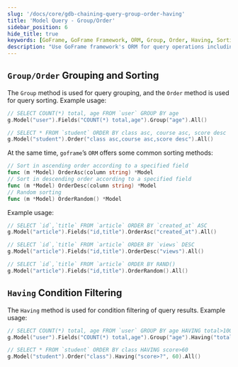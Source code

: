 ```yaml
---
slug: '/docs/core/gdb-chaining-query-group-order-having'
title: 'Model Query - Group/Order'
sidebar_position: 6
hide_title: true
keywords: [GoFrame, GoFrame Framework, ORM, Group, Order, Having, Sorting, Group Query, Condition Filter, Database Query]
description: "Use GoFrame framework's ORM for query operations including grouping, sorting, and condition filtering. Implement data grouping with the Group method, sorting with the Order method, and condition filtering on query results with the Having method. Provides detailed code examples and method explanations to help users better master database operation skills."
---
```


## `Group/Order` Grouping and Sorting

The `Group` method is used for query grouping, and the `Order` method is used for query sorting. Example usage:

```go
// SELECT COUNT(*) total, age FROM `user` GROUP BY age
g.Model("user").Fields("COUNT(*) total,age").Group("age").All()

// SELECT * FROM `student` ORDER BY class asc, course asc, score desc
g.Model("student").Order("class asc,course asc,score desc").All()
```

At the same time, `goframe`’s `ORM` offers some common sorting methods:

```go
// Sort in ascending order according to a specified field
func (m *Model) OrderAsc(column string) *Model
// Sort in descending order according to a specified field
func (m *Model) OrderDesc(column string) *Model
// Random sorting
func (m *Model) OrderRandom() *Model
```

Example usage:

```go
// SELECT `id`,`title` FROM `article` ORDER BY `created_at` ASC
g.Model("article").Fields("id,title").OrderAsc("created_at").All()

// SELECT `id`,`title` FROM `article` ORDER BY `views` DESC
g.Model("article").Fields("id,title").OrderDesc("views").All()

// SELECT `id`,`title` FROM `article` ORDER BY RAND()
g.Model("article").Fields("id,title").OrderRandom().All()
```

## `Having` Condition Filtering

The `Having` method is used for condition filtering of query results. Example usage:

```go
// SELECT COUNT(*) total, age FROM `user` GROUP BY age HAVING total>100
g.Model("user").Fields("COUNT(*) total,age").Group("age").Having("total>100").All()

// SELECT * FROM `student` ORDER BY class HAVING score>60
g.Model("student").Order("class").Having("score>?", 60).All()
```